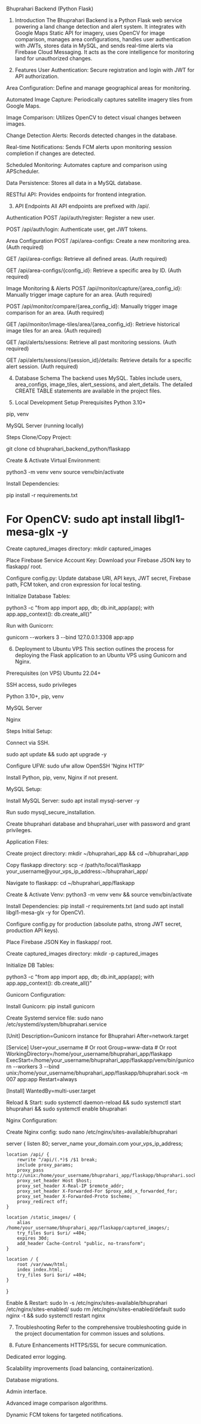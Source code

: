 Bhuprahari Backend (Python Flask)
1. Introduction
The Bhuprahari Backend is a Python Flask web service powering a land change detection and alert system. It integrates with Google Maps Static API for imagery, uses OpenCV for image comparison, manages area configurations, handles user authentication with JWTs, stores data in MySQL, and sends real-time alerts via Firebase Cloud Messaging. It acts as the core intelligence for monitoring land for unauthorized changes.

2. Features
User Authentication: Secure registration and login with JWT for API authorization.

Area Configuration: Define and manage geographical areas for monitoring.

Automated Image Capture: Periodically captures satellite imagery tiles from Google Maps.

Image Comparison: Utilizes OpenCV to detect visual changes between images.

Change Detection Alerts: Records detected changes in the database.

Real-time Notifications: Sends FCM alerts upon monitoring session completion if changes are detected.

Scheduled Monitoring: Automates capture and comparison using APScheduler.

Data Persistence: Stores all data in a MySQL database.

RESTful API: Provides endpoints for frontend integration.

3. API Endpoints
All API endpoints are prefixed with /api/.

Authentication
POST /api/auth/register: Register a new user.

POST /api/auth/login: Authenticate user, get JWT tokens.

Area Configuration
POST /api/area-configs: Create a new monitoring area. (Auth required)

GET /api/area-configs: Retrieve all defined areas. (Auth required)

GET /api/area-configs/{config_id}: Retrieve a specific area by ID. (Auth required)

Image Monitoring & Alerts
POST /api/monitor/capture/{area_config_id}: Manually trigger image capture for an area. (Auth required)

POST /api/monitor/compare/{area_config_id}: Manually trigger image comparison for an area. (Auth required)

GET /api/monitor/image-tiles/area/{area_config_id}: Retrieve historical image tiles for an area. (Auth required)

GET /api/alerts/sessions: Retrieve all past monitoring sessions. (Auth required)

GET /api/alerts/sessions/{session_id}/details: Retrieve details for a specific alert session. (Auth required)

4. Database Schema
The backend uses MySQL. Tables include users, area_configs, image_tiles, alert_sessions, and alert_details. The detailed CREATE TABLE statements are available in the project files.

5. Local Development Setup
Prerequisites
Python 3.10+

pip, venv

MySQL Server (running locally)

Steps
Clone/Copy Project:

git clone <your-repo-url>
cd bhuprahari_backend_python/flaskapp

Create & Activate Virtual Environment:

python3 -m venv venv
source venv/bin/activate

Install Dependencies:

pip install -r requirements.txt
# For OpenCV: sudo apt install libgl1-mesa-glx -y

Create captured_images directory: mkdir captured_images

Place Firebase Service Account Key: Download your Firebase JSON key to flaskapp/ root.

Configure config.py: Update database URI, API keys, JWT secret, Firebase path, FCM token, and cron expression for local testing.

Initialize Database Tables:

python3 -c "from app import app, db; db.init_app(app); with app.app_context(): db.create_all()"

Run with Gunicorn:

gunicorn --workers 3 --bind 127.0.0.1:3308 app:app

6. Deployment to Ubuntu VPS
This section outlines the process for deploying the Flask application to an Ubuntu VPS using Gunicorn and Nginx.

Prerequisites (on VPS)
Ubuntu 22.04+

SSH access, sudo privileges

Python 3.10+, pip, venv

MySQL Server

Nginx

Steps
Initial Setup:

Connect via SSH.

sudo apt update && sudo apt upgrade -y

Configure UFW: sudo ufw allow OpenSSH 'Nginx HTTP'

Install Python, pip, venv, Nginx if not present.

MySQL Setup:

Install MySQL Server: sudo apt install mysql-server -y

Run sudo mysql_secure_installation.

Create bhuprahari database and bhuprahari_user with password and grant privileges.

Application Files:

Create project directory: mkdir ~/bhuprahari_app && cd ~/bhuprahari_app

Copy flaskapp directory: scp -r /path/to/local/flaskapp your_username@your_vps_ip_address:~/bhuprahari_app/

Navigate to flaskapp: cd ~/bhuprahari_app/flaskapp

Create & Activate Venv: python3 -m venv venv && source venv/bin/activate

Install Dependencies: pip install -r requirements.txt (and sudo apt install libgl1-mesa-glx -y for OpenCV).

Configure config.py for production (absolute paths, strong JWT secret, production API keys).

Place Firebase JSON Key in flaskapp/ root.

Create captured_images directory: mkdir -p captured_images

Initialize DB Tables:

python3 -c "from app import app, db; db.init_app(app); with app.app_context(): db.create_all()"

Gunicorn Configuration:

Install Gunicorn: pip install gunicorn

Create Systemd service file: sudo nano /etc/systemd/system/bhuprahari.service

[Unit]
Description=Gunicorn instance for Bhuprahari
After=network.target

[Service]
User=your_username # Or root
Group=www-data     # Or root
WorkingDirectory=/home/your_username/bhuprahari_app/flaskapp
ExecStart=/home/your_username/bhuprahari_app/flaskapp/venv/bin/gunicorn --workers 3 --bind unix:/home/your_username/bhuprahari_app/flaskapp/bhuprahari.sock -m 007 app:app
Restart=always

[Install]
WantedBy=multi-user.target

Reload & Start: sudo systemctl daemon-reload && sudo systemctl start bhuprahari && sudo systemctl enable bhuprahari

Nginx Configuration:

Create Nginx config: sudo nano /etc/nginx/sites-available/bhuprahari

server {
    listen 80;
    server_name your_domain.com your_vps_ip_address;

    location /api/ {
        rewrite ^/api/(.*)$ /$1 break;
        include proxy_params;
        proxy_pass http://unix:/home/your_username/bhuprahari_app/flaskapp/bhuprahari.sock;
        proxy_set_header Host $host;
        proxy_set_header X-Real-IP $remote_addr;
        proxy_set_header X-Forwarded-For $proxy_add_x_forwarded_for;
        proxy_set_header X-Forwarded-Proto $scheme;
        proxy_redirect off;
    }

    location /static_images/ {
        alias /home/your_username/bhuprahari_app/flaskapp/captured_images/;
        try_files $uri $uri/ =404;
        expires 30d;
        add_header Cache-Control "public, no-transform";
    }

    location / {
        root /var/www/html;
        index index.html;
        try_files $uri $uri/ =404;
    }
}

Enable & Restart: sudo ln -s /etc/nginx/sites-available/bhuprahari /etc/nginx/sites-enabled/ sudo rm /etc/nginx/sites-enabled/default sudo nginx -t && sudo systemctl restart nginx

7. Troubleshooting
Refer to the comprehensive troubleshooting guide in the project documentation for common issues and solutions.

8. Future Enhancements
HTTPS/SSL for secure communication.

Dedicated error logging.

Scalability improvements (load balancing, containerization).

Database migrations.

Admin interface.

Advanced image comparison algorithms.

Dynamic FCM tokens for targeted notifications.

